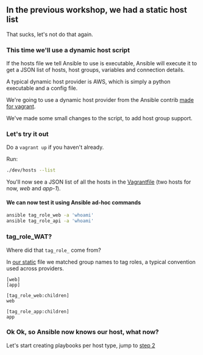 ## In the previous workshop, we had a static host list

That sucks, let's not do that again.

### This time we'll use a dynamic host script

If the hosts file we tell Ansible to use is executable, Ansible will execute it to get a JSON list of hosts, host groups, variables and connection details.

A typical dynamic host provider is AWS, which is simply a python executable and a config file.

We're going to use a dynamic host provider from the Ansible contrib [made for vagrant](https://github.com/ansible/ansible/raw/devel/contrib/inventory/vagrant.py
).

We've made some small changes to the script, to add host group support.

### Let's try it out

Do a `vagrant up` if you haven't already.

Run:

```bash
./dev/hosts --list
```

You'll now see a JSON list of all the hosts in the [Vagrantfile](../Vagrantfile) (two hosts for now, *web* and *app-1*).

#### We can now test it using Ansible ad-hoc commands

```bash
ansible tag_role_web -a 'whoami'
ansible tag_role_api -a 'whoami'
```

### tag_role_WAT?

Where did that `tag_role_` come from?

In [our static](../dev/static) file we matched group names to tag roles, a typical convention used across providers.

```
[web]
[app]

[tag_role_web:children]
web

[tag_role_app:children]
app
```

### Ok Ok, so Ansible now knows our host, what now?

Let's start creating playbooks per host type, jump to [step 2](./2_playbooks_per_host.md)
